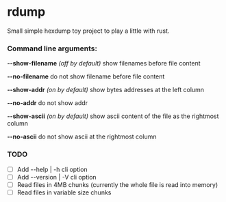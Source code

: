 # rdump
Small simple hexdump toy project to play a little with rust.

### Command line arguments:
**--show-filename** *(off by default)*  show filenames before file content

**--no-filename**  do not show filename before file content

**--show-addr** *(on by default)*  show bytes addresses at the left column

**--no-addr**  do not show addr

**--show-ascii** *(on by default)*  show ascii content of the file as the rightmost column

**--no-ascii**  do not show ascii at the rightmost column

### TODO
- [ ] Add --help    | -h cli option
- [ ] Add --version | -V cli option
- [ ] Read files in 4MB chunks (currently the whole file is read into memory)
- [ ] Read files in variable size chunks
